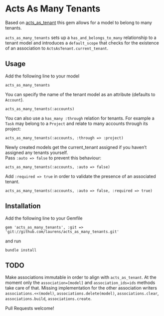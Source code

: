 # Acts As Many Tenants

Based on [acts_as_tenant](http://github.com/ErwinM/acts_as_tenant) this gem allows for a model to belong to many tenants.

`acts_as_many_tenants` sets up a `has_and_belongs_to_many` relationship to a tenant model and introduces a `default_scope` that checks for the existence of an association to `ActsAsTenant.current_tenant`.

## Usage

Add the following line to your model

``acts_as_many_tenants``

You can specify the name of the tenant model as an attribute (defaults to `Account`).

``acts_as_many_tenants(:accounts)``

You can also use a `has_many :through` relation for tenants. 
For example a `Task` may belong to a `Project` and relate to many accounts through its project:

``acts_as_many_tenants(:accounts, :through => :project)``

Newly created models get the current_tenant assigned if you haven’t assigned any tenants yourself.  
Pass `:auto => false` to prevent this behaviour:

``acts_as_many_tenants(:accounts, :auto => false)``

Add `:required => true` in order to validate the presence of an associated tenant.

``acts_as_many_tenants(:accounts, :auto => false, :required => true)``

## Installation

Add the following line to your Gemfile

``gem 'acts_as_many_tenants', :git => 'git://github.com/laurens/acts_as_many_tenants.git'``

and run

``bundle install``

## TODO

Make associations immutable in order to align with `acts_as_tenant`. 
At the moment only the `association=[model]` and `association_ids=ids` methods take care of that. Missing implementation for 
the other association writers `associations.<<(model)`, `associations.delete(model)`, `associations.clear`, `associations.build`, `associations.create`.

Pull Requests welcome!